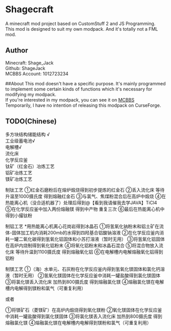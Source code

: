 # Shagecraft
A minecraft mod project based on CustomStuff 2 and JS Programming.<br>This mod is designed to suit my own modpack. And it's totally not a FML mod.

## Author
Minecraft: Shage_Jack<br>Github: ShageJack<br>MCBBS Account: 1012723234

##About
This mod doesn't have a specific purpose. It's mainly programmed to implement some certain kinds of functions which it's necessary for modifying my modpack.<br>If you're interested in my modpack, you can see it on [MCBBS](http://www.mcbbs.net/thread-819462-1-1.html)<br>Temporarily, I have no intention of releasing this modpack on CurseForge.

## TODO(Chinese)

多方块结构储能结构 √<br>工业级蓄电池√<br>电解槽√<br>流化床 <br>化学反应釜<br>钛矿（红金石）冶炼工艺<br>铝矿冶炼工艺<br>镁矿冶炼工艺<br>

制钛工艺 
①红金石磨粉后在熔炉煅烧得到初步提炼的红金石
②丢入流化床 等待升温至1000摄氏度 得到熔融红金石
③与氯气、焦煤粉混合后在高炉中煅烧 
④在热能离心机（没合适机器了）处理后得到@【看到我请催我去学JAVA】TiCl4  
⑤在化学反应釜中加入两份熔融镁 得到中产物 重复三次 
⑥最后在热能离心机中得到小撮钛粉

制铝工艺
*用热能离心机离心花岗岩得到冰晶石
①将氢氧化钠粉末和铝土矿在流体-固体加工机内消耗200mb的水得到四羟基合铝酸钠溶液
②在化学反应釜内消耗一罐二氧化碳得到氢氧化铝固体和小苏打溶液（暂时无用）
③将氢氧化铝固体在高炉内烧制得到氧化铝粉末
④将氧化铝粉末和冰晶石混合
⑤将混合物放入流化床 等待升温到1100摄氏度 得到熔融氧化铝
⑥在电解槽内电解熔融氧化铝得到铝粉

制镁工艺
①（海）水单元、石灰粉在化学反应釜内得到氢氧化镁固体和氯化钙溶液（暂时无用）
②氢氧化镁固体在化学反应釜中消耗一罐盐酸得到氯化镁固体
③将氯化镁丢入流化床 加热到800摄氏度 得到熔融氯化镁
④熔融氯化镁在电解槽内电解得到镁粉和氯气（可重复利用）

或者

①将镁矿石（菱镁矿）在高炉内煅烧得到氧化镁粉
②氧化镁固体在化学反应釜中消耗一罐盐酸得到氯化镁固体
③将氯化镁丢入流化床 加热到800摄氏度 得到熔融氯化镁
④熔融氯化镁在电解槽内电解得到镁粉和氯气（可重复利用）